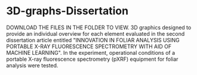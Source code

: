 # 3D-graphs-Dissertation
DOWNLOAD THE FILES IN THE FOLDER TO VIEW.
3D graphics designed to provide an individual overview for each element evaluated in the second dissertation article entitled "INNOVATION IN FOLIAR ANALYSIS USING PORTABLE X-RAY FLUORESCENCE SPECTROMETRY WITH AID OF MACHINE LEARNING". In the experiment, operational conditions of a portable X-ray fluorescence spectrometry (pXRF) equipment for foliar analysis were tested. 

